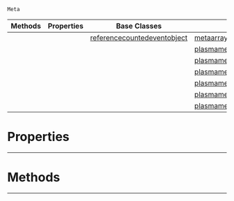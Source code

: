  `Meta`

|Methods|Properties|Base Classes|Derived Classes|
|---|---|---|---|
| | |[referencecountedeventobject](https://github.com/dragonCASTjosh/PlasmaDocs/blob/master/code_reference/class_reference/referencecountedeventobject.markdown)|[metaarraywrapper](https://github.com/dragonCASTjosh/PlasmaDocs/blob/master/code_reference/class_reference/metaarraywrapper.markdown)|
| | | |[plasmametaarrayanimationclips](https://github.com/dragonCASTjosh/PlasmaDocs/blob/master/code_reference/class_reference/plasmametaarrayanimationclips.markdown)|
| | | |[plasmametaarraycontentlibraryreferencearray](https://github.com/dragonCASTjosh/PlasmaDocs/blob/master/code_reference/class_reference/plasmametaarraycontentlibraryreferencearray.markdown)|
| | | |[plasmametaarraynetpropertyinfos](https://github.com/dragonCASTjosh/PlasmaDocs/blob/master/code_reference/class_reference/plasmametaarraynetpropertyinfos.markdown)|
| | | |[plasmametaarrayrevisions](https://github.com/dragonCASTjosh/PlasmaDocs/blob/master/code_reference/class_reference/plasmametaarrayrevisions.markdown)|
| | | |[plasmametaarraysounds](https://github.com/dragonCASTjosh/PlasmaDocs/blob/master/code_reference/class_reference/plasmametaarraysounds.markdown)|
| | | |[plasmametaarraysoundtags](https://github.com/dragonCASTjosh/PlasmaDocs/blob/master/code_reference/class_reference/plasmametaarraysoundtags.markdown)|


 #  Properties


---  
 #  Methods


---  
 

 